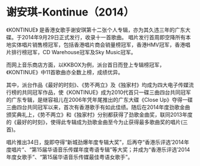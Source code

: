 # 谢安琪-Kontinue（2014）
《KONTINUE》 是香港女歌手谢安琪第十二张个人专辑，亦为其久违三年的广东大碟。于2014年9月29日正式发行，收录十一首歌曲。
唱片发行首周即空降所有本地实体唱片销售榜冠军，包括香港唱片商会销量榜冠军，香港HMV冠军，香港唱片排行榜冠军，CD Warehouse冠军及Sky Music冠军。

而网上音乐商店方面，以KKBOX为例，派台首日而登上专辑榜冠军，《KONTINUE》中11首歌曲亦全数上榜，成绩优异。

其中，派台作品《最好的时刻》、《势不两立》及《独家村》均成为四大电子传媒流行榜的共同冠军作品，使《KONTINUE》成为2010代首只一碟三曲四台共同冠军的广东专辑，是继容祖儿在2006年凭年尾推出的广东大碟《Close Up》夺得一碟三曲四台共同冠军以来，首次有香港歌手有如此佳绩。随后在2014年度劲歌金曲颁奖典礼上，《势不两立》和《独家村》分别都获得了劲歌金曲奖，联同2013年度的《最好的时刻》，使得此专辑成为劲歌金曲至今为止获得最多歌曲奖的唱片(三首)。

唱片推出34日，旋即夺得“新城劲爆年度专辑大奖”，后再夺“香港乐评选′2014年度唱片”、“第15届华语音乐传媒年度粤语专辑”等大奖；并成为“香港乐评选′2014年度女歌手”、“第15届华语音乐传媒最佳粤语女歌手”。
